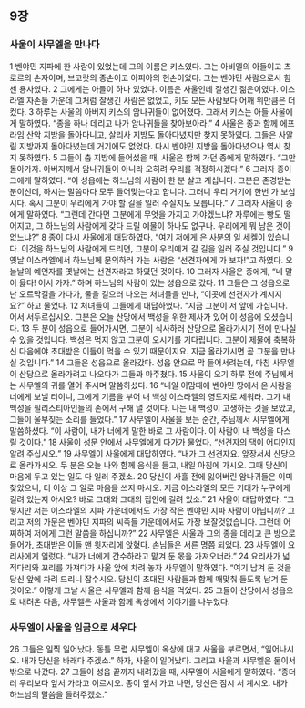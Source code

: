 ## 9장
### 사울이 사무엘을 만나다
1 벤야민 지파에 한 사람이 있었는데 그의 이름은 키스였다. 그는 아비엘의 아들이고 츠로르의 손자이며, 브코랏의 증손이고 아피아의 현손이었다. 그는 벤야민 사람으로서 힘센 용사였다.
2 그에게는 아들이 하나 있었다. 이름은 사울인데 잘생긴 젊은이였다. 이스라엘 자손들 가운데 그처럼 잘생긴 사람은 없었고, 키도 모든 사람보다 어깨 위만큼은 더 컸다.
3 하루는 사울의 아버지 키스의 암나귀들이 없어졌다. 그래서 키스는 아들 사울에게 말하였다. “종을 하나 데리고 나가 암나귀들을 찾아보아라.”
4 사울은 종과 함께 에프라임 산악 지방을 돌아다니고, 살리사 지방도 돌아다녔지만 찾지 못하였다. 그들은 사알림 지방까지 돌아다녔는데 거기에도 없었다. 다시 벤야민 지방을 돌아다녔으나 역시 찾지 못하였다.
5 그들이 춥 지방에 들어섰을 때, 사울은 함께 가던 종에게 말하였다. “그만 돌아가자. 아버지께서 암나귀들이 아니라 오히려 우리를 걱정하시겠다.”
6 그러자 종이 그에게 말하였다. “이 성읍에는 하느님의 사람이 한 분 살고 계십니다. 그분은 존경받는 분이신데, 하시는 말씀마다 모두 들어맞는다고 합니다. 그러니 우리 거기에 한번 가 보십시다. 혹시 그분이 우리에게 가야 할 길을 일러 주실지도 모릅니다.”
7 그러자 사울이 종에게 말하였다. “그런데 간다면 그분에게 무엇을 가지고 가야겠느냐? 자루에는 빵도 떨어지고, 그 하느님의 사람에게 갖다 드릴 예물이 하나도 없구나. 우리에게 뭐 남은 것이 없느냐?”
8 종이 다시 사울에게 대답하였다. “여기 저에게 은 사분의 일 세켈이 있습니다. 이것을 하느님의 사람에게 드리면, 그분이 우리에게 갈 길을 일러 주실 것입니다.”
9 옛날 이스라엘에서 하느님께 문의하러 가는 사람은 “선견자에게 가 보자!”고 하였다. 오늘날의 예언자를 옛날에는 선견자라고 하였던 것이다.
10 그러자 사울은 종에게, “네 말이 옳다! 어서 가자.” 하며 하느님의 사람이 있는 성읍으로 갔다.
11 그들은 그 성읍으로 난 오르막길을 가다가, 물을 길으러 나오는 처녀들을 만나, “이곳에 선견자가 계시지요?” 하고 물었다.
12 처녀들이 그들에게 대답하였다. “지금 그분이 저 앞에 가십니다. 어서 서두르십시오. 그분은 오늘 산당에서 백성을 위한 제사가 있어 이 성읍에 오셨습니다.
13 두 분이 성읍으로 들어가시면, 그분이 식사하러 산당으로 올라가시기 전에 만나실 수 있을 것입니다. 백성은 먹지 않고 그분이 오시기를 기다립니다. 그분이 제물에 축복하신 다음에야 초대받은 이들이 먹을 수 있기 때문이지요. 지금 올라가시면 곧 그분을 만나실 것입니다.”
14 그들은 성읍으로 올라갔다. 성읍 안으로 막 들어서려는데, 마침 사무엘이 산당으로 올라가려고 나오다가 그들과 마주쳤다.
15 사울이 오기 하루 전에 주님께서는 사무엘의 귀를 열어 주시며 말씀하셨다.
16 “내일 이맘때에 벤야민 땅에서 온 사람을 너에게 보낼 터이니, 그에게 기름을 부어 내 백성 이스라엘의 영도자로 세워라. 그가 내 백성을 필리스티아인들의 손에서 구해 낼 것이다. 나는 내 백성이 고생하는 것을 보았고, 그들이 울부짖는 소리를 들었다.”
17 사무엘이 사울을 보는 순간, 주님께서 사무엘에게 말씀하셨다. “이 사람이, 내가 너에게 말한 바로 그 사람이다. 이 사람이 내 백성을 다스릴 것이다.”
18 사울이 성문 안에서 사무엘에게 다가가 물었다. “선견자의 댁이 어디인지 알려 주십시오.”
19 사무엘이 사울에게 대답하였다. “내가 그 선견자요. 앞장서서 산당으로 올라가시오. 두 분은 오늘 나와 함께 음식을 들고, 내일 아침에 가시오. 그때 당신이 마음에 두고 있는 일도 다 일러 주겠소.
20 당신이 사흘 전에 잃어버린 암나귀들은 이미 찾았으니, 더 이상 그 일로 마음을 쓰지 마시오. 지금 이스라엘의 모든 기대가 누구에게 걸려 있는지 아시오? 바로 그대와 그대의 집안에 걸려 있소.”
21 사울이 대답하였다. “그렇지만 저는 이스라엘의 지파 가운데에서도 가장 작은 벤야민 지파 사람이 아닙니까? 그리고 저의 가문은 벤야민 지파의 씨족들 가운데에서도 가장 보잘것없습니다. 그런데 어찌하여 저에게 그런 말씀을 하십니까?”
22 사무엘은 사울과 그의 종을 데리고 큰 방으로 들어가, 초대받은 이들 맨 윗자리에 앉혔다. 손님들은 서른 명쯤 되었다.
23 사무엘이 요리사에게 일렀다. “내가 너에게 간수하라고 맡겨 둔 몫을 가져오너라.”
24 요리사가 넓적다리와 꼬리를 가져다가 사울 앞에 차려 놓자 사무엘이 말하였다. “여기 남겨 둔 것을 당신 앞에 차려 드리니 잡수시오. 당신이 초대된 사람들과 함께 때맞춰 들도록 남겨 둔 것이오.” 이렇게 그날 사울은 사무엘과 함께 음식을 먹었다.
25 그들이 산당에서 성읍으로 내려온 다음, 사무엘은 사울과 함께 옥상에서 이야기를 나누었다.
### 사무엘이 사울을 임금으로 세우다
26 그들은 일찍 일어났다. 동틀 무렵 사무엘이 옥상에 대고 사울을 부르면서, “일어나시오. 내가 당신을 바래다 주겠소.” 하자, 사울이 일어났다. 그리고 사울과 사무엘은 둘이서 밖으로 나갔다.
27 그들이 성읍 끝까지 내려갔을 때, 사무엘이 사울에게 말하였다. “종더러 우리보다 앞서 가라고 이르시오. 종이 앞서 가고 나면, 당신은 잠시 서 계시오. 내가 하느님의 말씀을 들려주겠소.”
